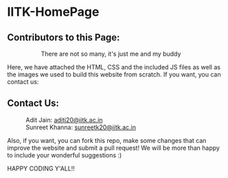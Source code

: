 # IITK-HomePage

## Contributors to this Page:
&nbsp;&nbsp;&nbsp;&nbsp;&nbsp;&nbsp;&nbsp;&nbsp;&nbsp;&nbsp;&nbsp;&nbsp;&nbsp;&nbsp;&nbsp;&nbsp;&nbsp;&nbsp;&nbsp;&nbsp;There are not so many, it's just me and my buddy <a href="https://github.com/SunreetKhanna" style="color: white;">@Sunreet</a>

Here, we have attached the HTML, CSS and the included JS files as well as the images we used to build this website from scratch. If you want, you can contact us:

## Contact Us:
&nbsp;&nbsp;&nbsp;&nbsp;&nbsp;&nbsp;&nbsp;&nbsp;&nbsp;&nbsp;
Adit Jain: aditj20@iitk.ac.in<br>
&nbsp;&nbsp;&nbsp;&nbsp;&nbsp;&nbsp;&nbsp;&nbsp;&nbsp;&nbsp;
Sunreet Khanna: sunreetk20@iitk.ac.in

Also, if you want, you can fork this repo, make some changes that can improve the website and submit a pull request! We will be more than happy to include your wonderful suggestions :) 

HAPPY CODING Y'ALL!!